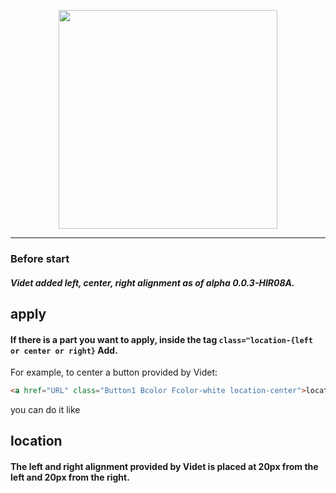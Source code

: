 <p align="center">
   <a href="https://videt.xyz" target="_blank" rel="noopener noreferrer"><img width="350" src="https://videt.xyz/images/videt_docs.png"></a>
</p>

---
### Before start
##### Videt added left, center, right alignment as of alpha 0.0.3-HIR08A.

## apply
#### If there is a part you want to apply, inside the tag `class="location-{left or center or right}` Add.
For example, to center a button provided by Videt:
```html
<a href="URL" class="Button1 Bcolor Fcolor-white location-center">location-center</a>
```
you can do it like

## location
#### The left and right alignment provided by Videt is placed at 20px from the left and 20px from the right.
